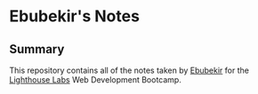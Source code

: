 # Ebubekir's Notes

## Summary
This repository contains all of the notes taken by [Ebubekir](https://github.com/pypengui) for the [Lighthouse Labs](https://www.lighthouselabs.ca/) Web Development Bootcamp.